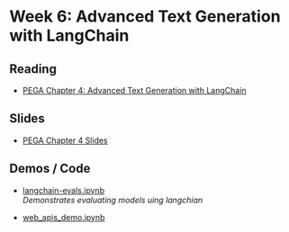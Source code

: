
# Week 6: Advanced Text Generation with LangChain

## Reading
- [PEGA Chapter 4: Advanced Text Generation with LangChain](https://go.oreilly.com/ohiolinkmiami/https://learning.oreilly.com/library/view/prompt-engineering-for/9781098153427/ch04.html)

## Slides
- [PEGA Chapter 4 Slides](https://docs.google.com/presentation/d/194Evn88qdUaVZL67jf7HFnFxp_gCYnuo?rtpof=true&usp=drive_fs)


## Demos / Code
- [langchain-evals.ipynb](langchain-evals.ipynb)  
   _Demonstrates evaluating models uing langchian_ 

- [web_apis_demo.ipynb](web_apis_demo.ipynb)  
  